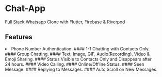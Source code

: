 # Chat-App

Full Stack Whatsapp Clone with Flutter, Firebase & Riverpod 

## Features

 <li> Phone Number Authentication.
 #### 1-1 Chatting with Contacts Only.
 #### Group Chatting.
 #### Text, Image, GIF, Audio(Recording), Video & Emoji Sharing.
 #### Status Visible to Contacts Only and Disappears after 24 hours.
 #### Video Calling.
 #### Online/Offline Status.
 #### Seen Message.
 #### Replying to Messages.
 #### Auto Scroll on New Messages.
